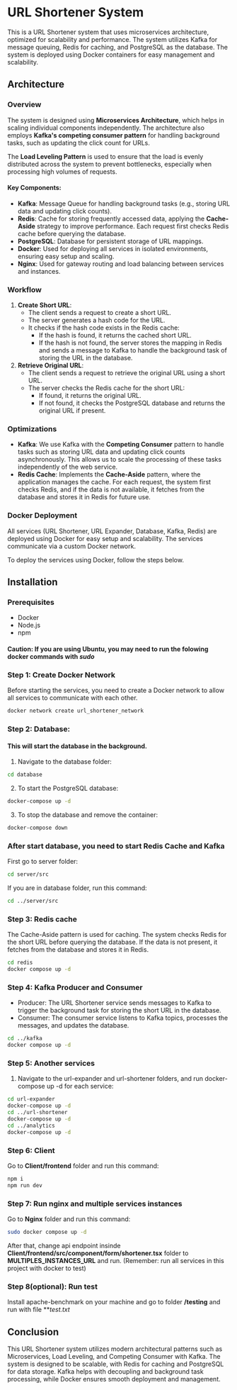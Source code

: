 # URL Shortener System

This is a URL Shortener system that uses microservices architecture, optimized for scalability and performance. The system utilizes Kafka for message queuing, Redis for caching, and PostgreSQL as the database. The system is deployed using Docker containers for easy management and scalability.

## Architecture

### Overview

The system is designed using **Microservices Architecture**, which helps in scaling individual components independently. The architecture also employs **Kafka's competing consumer pattern** for handling background tasks, such as updating the click count for URLs.

The **Load Leveling Pattern** is used to ensure that the load is evenly distributed across the system to prevent bottlenecks, especially when processing high volumes of requests.

#### Key Components:

- **Kafka**: Message Queue for handling background tasks (e.g., storing URL data and updating click counts).
- **Redis**: Cache for storing frequently accessed data, applying the **Cache-Aside** strategy to improve performance. Each request first checks Redis cache before querying the database.
- **PostgreSQL**: Database for persistent storage of URL mappings.
- **Docker**: Used for deploying all services in isolated environments, ensuring easy setup and scaling.
- **Nginx**: Used for gateway routing and load balancing between services and instances.

### Workflow

1. **Create Short URL**:
   - The client sends a request to create a short URL.
   - The server generates a hash code for the URL.
   - It checks if the hash code exists in the Redis cache:
     - If the hash is found, it returns the cached short URL.
     - If the hash is not found, the server stores the mapping in Redis and sends a message to Kafka to handle the background task of storing the URL in the database.
2. **Retrieve Original URL**:
   - The client sends a request to retrieve the original URL using a short URL.
   - The server checks the Redis cache for the short URL:
     - If found, it returns the original URL.
     - If not found, it checks the PostgreSQL database and returns the original URL if present.

### Optimizations

- **Kafka**: We use Kafka with the **Competing Consumer** pattern to handle tasks such as storing URL data and updating click counts asynchronously. This allows us to scale the processing of these tasks independently of the web service.
- **Redis Cache**: Implements the **Cache-Aside** pattern, where the application manages the cache. For each request, the system first checks Redis, and if the data is not available, it fetches from the database and stores it in Redis for future use.

### Docker Deployment

All services (URL Shortener, URL Expander, Database, Kafka, Redis) are deployed using Docker for easy setup and scalability. The services communicate via a custom Docker network.

To deploy the services using Docker, follow the steps below.

## Installation

### Prerequisites

- Docker
- Node.js
- npm

#### **Caution**: If you are using Ubuntu, you may need to run the folowing docker commands with _sudo_

### Step 1: Create Docker Network

Before starting the services, you need to create a Docker network to allow all services to communicate with each other.

```bash
docker network create url_shortener_network
```

### Step 2: Database:

#### This will start the database in the background.

1. Navigate to the database folder:

```bash
cd database
```

2. To start the PostgreSQL database:

```bash
docker-compose up -d
```

3. To stop the database and remove the container:

```bash
docker-compose down
```

### After start database, you need to start Redis Cache and Kafka

First go to server folder:

```bash
cd server/src
```

If you are in database folder, run this command:

```bash
cd ../server/src
```

### Step 3: Redis cache

The Cache-Aside pattern is used for caching. The system checks Redis for the short URL before querying the database. If the data is not present, it fetches from the database and stores it in Redis.

```bash
cd redis
docker compose up -d
```

### Step 4: Kafka Producer and Consumer

- Producer: The URL Shortener service sends messages to Kafka to trigger the background task for storing the short URL in the database.
- Consumer: The consumer service listens to Kafka topics, processes the messages, and updates the database.

```bash
cd ../kafka
docker compose up -d
```

### Step 5: Another services

1. Navigate to the url-expander and url-shortener folders, and run docker-compose up -d for each service:

```bash
cd url-expander
docker-compose up -d
cd ../url-shortener
docker-compose up -d
cd ../analytics
docker-compose up -d
```

### Step 6: Client

Go to **Client/frontend** folder and run this command:

```bash
npm i
npm run dev
```

### Step 7: Run nginx and multiple services instances

Go to **Nginx** folder and run this command:

```bash
sudo docker compose up -d
```
After that, change api endpoint insinde **Client/frontend/src/component/form/shortener.tsx** folder to **MULTIPLES_INSTANCES_URL** and run.
(Remember: run all services in this project with docker to test)
### Step 8(optional): Run test
Install apache-benchmark on your machine and go to folder **/testing** and run with file ***test.txt*

## Conclusion

This URL Shortener system utilizes modern architectural patterns such as Microservices, Load Leveling, and Competing Consumer with Kafka. The system is designed to be scalable, with Redis for caching and PostgreSQL for data storage. Kafka helps with decoupling and background task processing, while Docker ensures smooth deployment and management.

